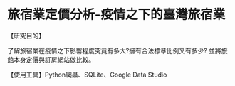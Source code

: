 # 旅宿業定價分析-疫情之下的臺灣旅宿業
【研究目的】

了解旅宿業在疫情之下影響程度究竟有多大?擁有合法標章比例又有多少?
並將旅館本身定價與訂房網站做比較。

【使用工具】Python爬蟲、SQLite、Google Data Studio


